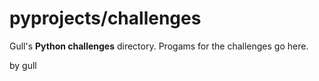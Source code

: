 # pyprojects/challenges
Gull's **Python challenges** directory. Progams for the challenges go here.

by gull

